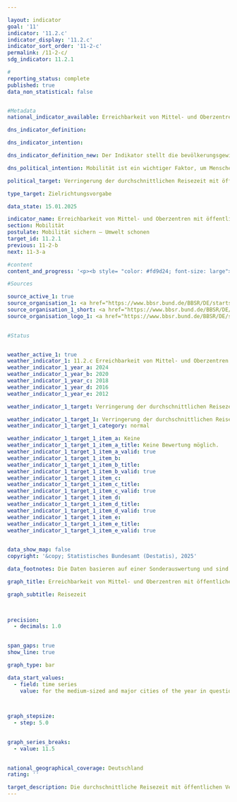 ```yaml
---

layout: indicator        
goal: '11'        
indicator: '11.2.c'        
indicator_display: '11.2.c'        
indicator_sort_order: '11-2-c'        
permalink: /11-2-c/        
sdg_indicator: 11.2.1        

#
reporting_status: complete        
published: true        
data_non_statistical: false        


#Metadata        
national_indicator_available: Erreichbarkeit von Mittel- und Oberzentren mit öffentlichen Verkehrsmitteln        

dns_indicator_definition:         

dns_indicator_intention:         

dns_indicator_definition_new: Der Indikator stellt die bevölkerungsgewichtete durchschnittliche Reisezeit mit öffentlichen Verkehrsmitteln zum nächsten Mittel- oder Oberzentrum (in Minuten) dar.        

dns_political_intention: Mobilität ist ein wichtiger Faktor, um Menschen soziale Teilhabe zu ermöglichen. Entsprechend sollten Raum und Verkehr so gestaltet werden, dass für die gesamte Bevölkerung gute Mobilitätsangebote und eine entsprechende Anbindung an Mittel- oder Oberzentren vorhanden sind.        

political_target: Verringerung der durchschnittlichen Reisezeit mit öffentlichen Verkehrsmitteln        

type_target: Zielrichtungsvorgabe        

data_state: 15.01.2025        

indicator_name: Erreichbarkeit von Mittel- und Oberzentren mit öffentlichen Verkehrsmitteln        
section: Mobilität        
postulate: Mobilität sichern – Umwelt schonen        
target_id: 11.2.1        
previous: 11-2-b        
next: 11-3-a        

#content         
content_and_progress: '<p><b style= "color: #fd9d24; font-size: large">11.2.c Erreichbarkeit von Mittel- und Oberzentren mit öffentlichen Verkehrsmitteln</b><br><br>Der Indikator wird vom Bundesinstitut für Bau-, Stadt- und Raumforschung (BBSR) berechnet. Als öffentliche Verkehrsmittel gelten Verkehrsangebote, die von jedermann gegen Entgelt genutzt werden können. Flexible Bedienformen wie Anrufbusse, die ohne feste Haltestellen und Fahrpläne auf Anforderung verkehren, bleiben unberücksichtigt.<br><br>Die bevölkerungsgewichtete durchschnittliche Reisezeit zum nächstgelegenen Mittel- oder Oberzentrum lag im Jahr 2012&nbsp;bei 23,5&nbsp;Minuten. Bis 2020&nbsp;sank sie auf 20,5&nbsp;Minuten und betrug im Jahr 2024&nbsp;schließlich 17,7&nbsp;Minuten. Dies entspricht einer Verringerung um 24,7&nbsp;% im Zeitraum von 2012&nbsp;bis 2024.<br><br>Die Vergleichbarkeit der Ergebnisse ist jedoch eingeschränkt, da sich sowohl die Methodik als auch die Berechnungsgrundlagen im Zeitverlauf verändert haben. Einerseits variierte die Anzahl der berücksichtigten Mittel- und Oberzentren, andererseits wurde ab 2024&nbsp;die Reisezeit nicht mehr von jeder Haltestelle aus berechnet, sondern erstmals von jeder bewohnten 100×100-Meter-Gitterzelle. Hierzu wurde das gesamte Bundesgebiet in Gitterzellen dieser Größe unterteilt und anhand der Meldeadressen überprüft, ob diese bewohnt sind. Zudem werden in Großstädten nun auch Stadtbezirks- und Stadtteilzentren als Zielpunkte berücksichtigt. Darüber hinaus wurden aktualisierte Datenquellen zu Fahrplänen und Wegenetzen sowie die Ergebnisse des Zensus 2022&nbsp;auf Gitterzellenebene in die Analysen einbezogen.<br><br>Grundlage der Erreichbarkeitsanalysen mit öffentlichen Verkehrsmitteln sind deutschlandweite Fahrplandaten im GTFS-Format (Soll-Fahrplandaten), die über die DELFI-Integrationsplattform (DIP) aus den Landesauskunftssystemen zusammengeführt und auf der <a href="https://www.opendata-oepnv.de/ht/de/willkommen">Plattform Open Data ÖPNV</a> bereitgestellt werden. Auf dieser Basis wurden die jeweils kürzesten Fahrzeiten zum nächstgelegenen Mittel- oder Oberzentrum während der morgendlichen Hauptverkehrszeit ermittelt.<br><br>Das Zeitfenster für die Hauptverkehrszeit wurde je nach Berichtsjahr unterschiedlich definiert: 2012&nbsp;wurden Verbindungen mit Ankunftszeit zwischen 6:00&nbsp;und 9:00&nbsp;Uhr berücksichtigt, 2020&nbsp;zwischen 6:00&nbsp;und 12:00&nbsp;Uhr. Für das Jahr 2024&nbsp;wurde als Startzeitpunkt beziehungsweise Reisebeginn der 8. Oktober 2024&nbsp;um 8:00&nbsp;Uhr festgelegt&nbsp;–&nbsp;ein Werktag außerhalb der Ferienzeiten. Die Häufigkeit von Fahrtmöglichkeiten sowie Verbindungen außerhalb des jeweiligen Zeitfensters gehen nicht in die Berechnung des Indikators ein.<br><br>Ergänzend zu den Fahrzeiten wurden auch Wegezeiten zu den Abgangshaltestellen berücksichtigt. Hierfür kam ein deutschlandweites, auf OpenStreetMap basierendes Straßen- und Wegenetz zum Einsatz, mit dem Zu-, Abgangs- und Umsteigewege modelliert wurden. Dabei wurden unterschiedliche Reisegeschwindigkeiten zugrunde gelegt&nbsp;–&nbsp;etwa 3,6&nbsp;Kilometer pro Stunde für Fußgängerinnen und Fußgänger sowie 18&nbsp;Kilometer pro Stunde für Radfahrende&nbsp;–&nbsp;um verschiedene Reisemodi abzubilden.<br><br>Die Einstufung eines Ortes als Mittel- oder Oberzentrum erfolgt durch die Landesplanungsbehörden der Länder. Maßgeblich ist dabei die Ausstattung mit Versorgungsangeboten an Waren, Dienstleistungen und Infrastrukturen, die in den umliegenden Unterzentren nicht zur Verfügung stehen. Hierzu zählen beispielsweise Facharztpraxen, Krankenhäuser, kulturelle Einrichtungen sowie weiterführende Schulen und Hochschulen.<br><br>Bis einschließlich 2024&nbsp;wurde in jedem Mittel- oder Oberzentrum&nbsp;–&nbsp;auch in Großstädten&nbsp;–&nbsp;lediglich ein Zielpunkt (Stadtzentrum) berücksichtigt. Im Jahr 2024&nbsp;wurden in allen Oberzentren mit mehr als 250&nbsp;000&nbsp;Einwohnerinnen und Einwohnern zusätzlich zum Stadtzentrum insgesamt 107&nbsp;weitere zentrale Lagen auf Stadtbezirks- oder Stadtteilebene einbezogen. Grundlage hierfür bildeten Pendler- und Mobilfunkverflechtungen auf Gitterzellenebene, der Central-Shopping District (infas 360) sowie Clusteranalysen auf Basis von Points-of-Interest-Daten des Bundesamtes für Kartografie und Geodäsie (BKG).<br><br>Berücksichtigt wurden ausschließlich Lagen mit einem Versorgungsbereich von mindestens 50&nbsp;000&nbsp;Einwohnerinnen und Einwohnern, in denen umfassend mittelzentrale Funktionen wahrgenommen werden können. Durch die Berücksichtigung dieser zusätzlichen zentralen Lagen als Zielpunkte ergibt sich in Großstädten ein deutlich differenzierteres Bild der Erreichbarkeiten. Der Aspekt der Daseinsvorsorge im Hinblick auf mittelzentrale Funktionen wird dadurch deutlich realitätsnäher abgebildet.</p>'                

#Sources        

source_active_1: true
source_organisation_1: <a href="https://www.bbsr.bund.de/BBSR/DE/startseite/_node.html" target="_blank" onclick="return confirm_alert('des BBSR', 'De')">Bundesinstitut für Bau-, Stadt- und Raumforschung</a>
source_organisation_1_short: <a href="https://www.bbsr.bund.de/BBSR/DE/startseite/_node.html" target="_blank" onclick="return confirm_alert('des BBSR', 'De')">Bundesinstitut für Bau-, Stadt- und Raumforschung</a>
source_organisation_logo_1: <a href="https://www.bbsr.bund.de/BBSR/DE/startseite/_node.html" target="_blank" onclick="return confirm_alert('des BBSR', 'De')"><img src="https://dns-indikatoren.de/public/OrgImgDe/bbsr.png" alt="Bundesinstitut für Bau-, Stadt- und Raumforschung" title=" Klicken Sie hier um zur Homepage der Organisation Bundesinstitut für Bau-, Stadt- und Raumforschung zu gelangen." style="height:60px; width:148px; border:transparent"/></a>
        

#Status        


weather_active_1: true
weather_indicator_1: 11.2.c Erreichbarkeit von Mittel- und Oberzentren mit öffentlichen Verkehrsmitteln
weather_indicator_1_year_a: 2024
weather_indicator_1_year_b: 2020
weather_indicator_1_year_c: 2018
weather_indicator_1_year_d: 2016
weather_indicator_1_year_e: 2012

weather_indicator_1_target: Verringerung der durchschnittlichen Reisezeit mit öffentlichen Verkehrsmitteln

weather_indicator_1_target_1: Verringerung der durchschnittlichen Reisezeit mit öffentlichen Verkehrsmitteln
weather_indicator_1_target_1_category: normal

weather_indicator_1_target_1_item_a: Keine
weather_indicator_1_target_1_item_a_title: Keine Bewertung möglich.
weather_indicator_1_target_1_item_a_valid: true
weather_indicator_1_target_1_item_b: 
weather_indicator_1_target_1_item_b_title: 
weather_indicator_1_target_1_item_b_valid: true
weather_indicator_1_target_1_item_c: 
weather_indicator_1_target_1_item_c_title: 
weather_indicator_1_target_1_item_c_valid: true
weather_indicator_1_target_1_item_d: 
weather_indicator_1_target_1_item_d_title: 
weather_indicator_1_target_1_item_d_valid: true
weather_indicator_1_target_1_item_e: 
weather_indicator_1_target_1_item_e_title: 
weather_indicator_1_target_1_item_e_valid: true        
        

data_show_map: false        
copyright: '&copy; Statistisches Bundesamt (Destatis), 2025'        

data_footnotes: Die Daten basieren auf einer Sonderauswertung und sind nicht öffentlich zugänglich.<br>• Aufgrund von Änderungen in der Methodik und den Berechnungsgrundlagen ist ein Vergleich der Daten des Erhebungsjahres 2024 mit den Vorjahren nur eingeschränkt möglich (Zeitreihenbruch).        

graph_title: Erreichbarkeit von Mittel- und Oberzentren mit öffentlichen Verkehrsmitteln        

graph_subtitle: Reisezeit        

        

precision: 
  - decimals: 1.0
            

span_gaps: true        
show_line: true        

graph_type: bar                

data_start_values: 
  - field: time series
    value: for the medium-sized and major cities of the year in question        

        

graph_stepsize: 
  - step: 5.0
            

graph_series_breaks: 
  - value: 11.5
                            

national_geographical_coverage: Deutschland                
rating: ''        

target_description: Die durchschnittliche Reisezeit mit öffentlichen Verkehrsmitteln zum nächstgelegenen Mittel- oder Oberzentrum soll verringert werden.<br><br>• Die aktuelle Entwicklung verläuft in Richtung der Zielvorgabe. Eine Bewertung des Indikators 11.2.c ist nicht möglich. Zu wenig Datenpunkte.        
---
```


